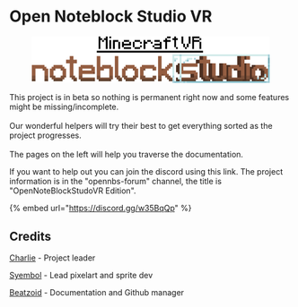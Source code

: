 # Open Noteblock Studio VR



<figure><img src=".gitbook/assets/image-6.png_1.png" alt=""><figcaption></figcaption></figure>



This project is in beta so nothing is permanent right now and some features might be missing/incomplete.\
\
Our wonderful helpers will try their best to get everything sorted as the project progresses.\
\
The pages on the left will help you traverse the documentation.



If you want to help out you can join the discord using this link. The project information is in the "opennbs-forum" channel, the title is "OpenNoteBlockStudoVR Edition".

{% embed url="https://discord.gg/w35BqQp" %}

## Credits

[Charlie](https://github.com/charlie-sans) - Project leader

[Syembol](https://github.com/Syembol) - Lead pixelart and sprite dev

[Beatzoid](https://github.com/Beatzoid) - Documentation and Github manager
